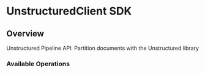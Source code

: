 # UnstructuredClient SDK

## Overview

Unstructured Pipeline API: Partition documents with the Unstructured library

### Available Operations

